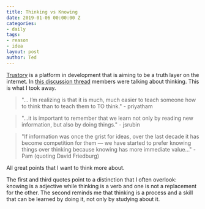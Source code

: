 ```yaml
---
title: Thinking vs Knowing
date: 2019-01-06 00:00:00 Z
categories:
- daily
tags:
- reason
- idea
layout: post
author: Ted
---
```


[Trustory](https://www.trustory.io/) is a platform in development that is aiming to be a truth layer on the internet.
In [this discussion thread](https://discourse.trustory.io/t/will-trustory-teach-me-how-to-think/233) members were talking about thinking.
This is what I took away.

> "... I’m realizing is that it is much, much easier to teach someone how to think than to teach them to TO think." - priyatham

> "...it is important to remember that we learn not only by reading new information, but also by doing things." - jsrubin

> "If information was once the grist for ideas, over the last decade it has become competition for them — we have started to prefer knowing things over thinking because knowing has more immediate value..." - Pam (quoting David Friedburg)

All great points that I want to think more about.

The first and third quotes point to a distinction that I often overlook: knowing is a adjective while thinking is a verb and one is not a replacement for the other.
The second reminds me that thinking is a process and a skill that can be learned by doing it, not only by studying about it.

